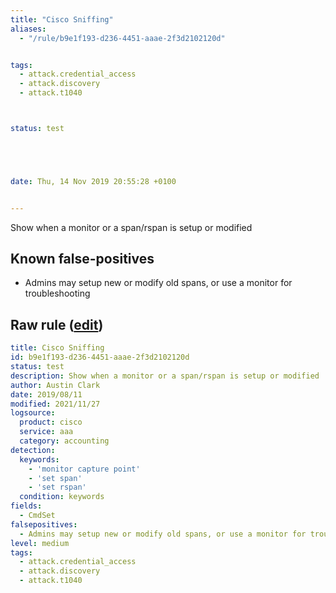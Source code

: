 ```yaml
---
title: "Cisco Sniffing"
aliases:
  - "/rule/b9e1f193-d236-4451-aaae-2f3d2102120d"


tags:
  - attack.credential_access
  - attack.discovery
  - attack.t1040



status: test





date: Thu, 14 Nov 2019 20:55:28 +0100


---
```


Show when a monitor or a span/rspan is setup or modified

<!--more-->


## Known false-positives

* Admins may setup new or modify old spans, or use a monitor for troubleshooting




## Raw rule ([edit](https://github.com/SigmaHQ/sigma/edit/master/rules/network/cisco/aaa/cisco_cli_net_sniff.yml))
```yaml
title: Cisco Sniffing
id: b9e1f193-d236-4451-aaae-2f3d2102120d
status: test
description: Show when a monitor or a span/rspan is setup or modified
author: Austin Clark
date: 2019/08/11
modified: 2021/11/27
logsource:
  product: cisco
  service: aaa
  category: accounting
detection:
  keywords:
    - 'monitor capture point'
    - 'set span'
    - 'set rspan'
  condition: keywords
fields:
  - CmdSet
falsepositives:
  - Admins may setup new or modify old spans, or use a monitor for troubleshooting
level: medium
tags:
  - attack.credential_access
  - attack.discovery
  - attack.t1040

```
